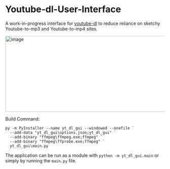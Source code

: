 # Youtube-dl-User-Interface

A work-in-progress interface for [youtube-dl](https://github.com/ytdl-org/youtube-dl) to reduce reliance on sketchy Youtube-to-mp3 and Youtube-to-mp4 sites.

<img width="1002" height="239" alt="image" src="https://github.com/user-attachments/assets/1a42d5fd-248d-488e-9898-a78e7e51d56a" />

Build Command:
```
py -m PyInstaller --name yt_dl_gui --windowed --onefile `
  --add-data "yt_dl_gui\options.json;yt_dl_gui" `
  --add-binary "ffmpeg\ffmpeg.exe;ffmpeg" `
  --add-binary "ffmpeg\ffprobe.exe;ffmpeg" `
  yt_dl_gui\main.py
```

The application can be run as a module with `python -m yt_dl_gui.main` or simply by running the `main.py` file.
